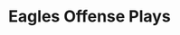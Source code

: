 ---
layout: playbook
title: Eagles Offense Plays
team: eagles
unit: offense
permalink: /eagles/offense/
---